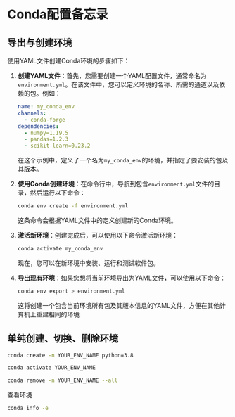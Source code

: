 # Conda配置备忘录

## 导出与创建环境
使用YAML文件创建Conda环境的步骤如下：

1. **创建YAML文件**：首先，您需要创建一个YAML配置文件，通常命名为`environment.yml`。在该文件中，您可以定义环境的名称、所需的通道以及依赖的包。例如：

   ```yaml
   name: my_conda_env
   channels:
     - conda-forge
   dependencies:
     - numpy=1.19.5
     - pandas=1.2.3
     - scikit-learn=0.23.2
   ```

   在这个示例中，定义了一个名为`my_conda_env`的环境，并指定了要安装的包及其版本。

2. **使用Conda创建环境**：在命令行中，导航到包含`environment.yml`文件的目录，然后运行以下命令：

   ```bash
   conda env create -f environment.yml
   ```

   这条命令会根据YAML文件中的定义创建新的Conda环境。

3. **激活新环境**：创建完成后，可以使用以下命令激活新环境：

   ```bash
   conda activate my_conda_env
   ```

   现在，您可以在新环境中安装、运行和测试软件包。

4. **导出现有环境**：如果您想将当前环境导出为YAML文件，可以使用以下命令：

   ```bash
   conda env export > environment.yml
   ```

   这将创建一个包含当前环境所有包及其版本信息的YAML文件，方便在其他计算机上重建相同的环境

## 单纯创建、切换、删除环境
```bash
conda create -n YOUR_ENV_NAME python=3.8
```

```bash
conda activate YOUR_ENV_NAME
```


```bash
conda remove -n YOUR_ENV_NAME --all
```

查看环境
```bash
conda info -e
```

